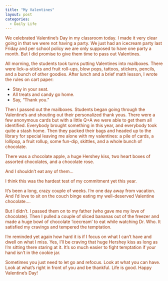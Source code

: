 ```yaml
---
title: "My Valentines"
layout: post
categories:
  - Daily Life
---
```

<p><span style="color: #993300;">We celebrated Valentine&rsquo;s Day in my classroom today. I made it very clear going in that we were not having a party. We just had an icecream party last Friday and per school policy we are only supposed to have one party a month. But I did promise to give them time to pass out Valentines.</span></p>
<p><span style="color: #993300;">All morning, the students took turns putting Valentines into mailboxes. There were lick-a-sticks and fruit roll-ups, blow pops, tattoos, stickers, pencils, and a bunch of other goodies. After lunch and a brief math lesson, I wrote the rules on cart paper:</span></p>
<ul>
<li><span style="color: #993300;">Stay in your seat.</span></li>
<li><span style="color: #993300;">All treats and candy go home.</span></li>
<li><span style="color: #993300;">Say, &ldquo;Thank you.&rdquo;</span></li>
</ul>
<p><span style="color: #993300;">Then I passed out the mailboxes. Students began going through the Valentine&rsquo;s and shouting out their personalized thank yous. There were a few anonymous cards but with a little Q+A we were able to get them all identified. Everybody brought something in this year, and everybody took quite a stash home. Then they packed their bags and headed up to the library for special leaving me alone with my valentines: a pile of cards, a lollipop, a fruit rollup, some fun-dip, skittles, and a whole bunch of chocolate.</span></p>
<p><span style="color: #993300;">There was a chocolate apple, a huge Hershey kiss, two heart boxes of assorted chocolates, and a chocolate rose.</span></p>
<p><span style="color: #993300;">And I shouldn&rsquo;t eat any of them&hellip;</span></p>
<p><span style="color: #993300;">I think this was the hardest test of my commitment yet this year.</span></p>
<p><span style="color: #993300;">It&rsquo;s been a long, crazy couple of weeks. I&rsquo;m one day away from vacation. And I&rsquo;d love to sit on the couch binge eating my well-deserved Valentine chocolate&hellip;.</span></p>
<p><span style="color: #993300;">But I didn&rsquo;t. I passed them on to my father (who gave me my love of chocolate). Then I pulled a couple of sliced bananas out of the freezer and made a huge bowl of chocolate &lsquo;icecream&rsquo; to eat while watching Dr. Who. It satisfied my cravings and tempered the temptation.</span></p>
<p><span style="color: #993300;">I&rsquo;m reminded yet again how hard it is if I focus on what I can&rsquo;t have and dwell on what I miss. Yes, I&rsquo;ll be craving that huge Hershey kiss as long as I&rsquo;m sitting there staring at it. It&rsquo;s so much easier to fight temptation if your hand isn&rsquo;t in the cookie jar.</span></p>
<p><span style="color: #993300;">Sometimes you just need to let go and refocus. Look at what you can have. Look at what&rsquo;s right in front of you and be thankful. Life is good. Happy Valentine&rsquo;s Day!</span></p>
